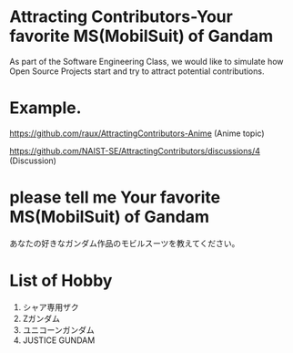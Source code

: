 # Attracting Contributors-Your favorite MS(MobilSuit) of Gandam 
As part of the Software Engineering Class, we would like to simulate how Open Source Projects start and try to attract potential contributions.

# Example. 
https://github.com/raux/AttractingContributors-Anime (Anime topic)

https://github.com/NAIST-SE/AttractingContributors/discussions/4 (Discussion)

# please tell me Your favorite MS(MobilSuit) of Gandam  
あなたの好きなガンダム作品のモビルスーツを教えてください。

# List of Hobby
1. シャア専用ザク
2. Zガンダム
3. ユニコーンガンダム
4. JUSTICE GUNDAM

